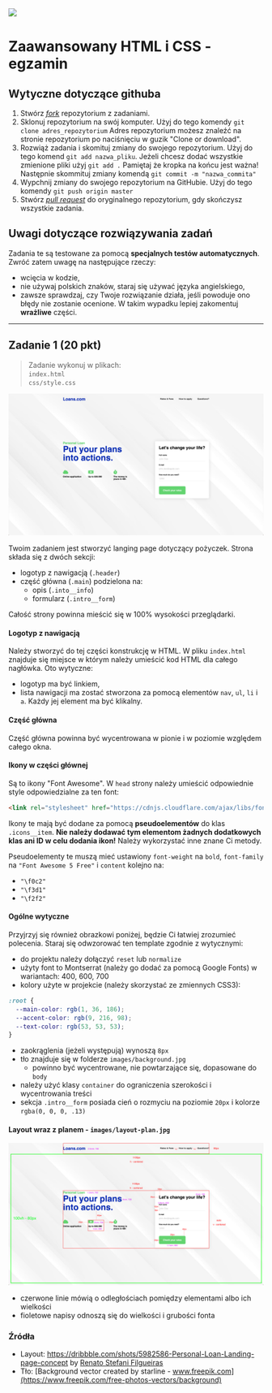 <img src="http://coderslab.pl/img/coderslab-logo.png" width="400"/>

# Zaawansowany HTML i CSS - egzamin

## Wytyczne dotyczące githuba

1. Stwórz [*fork*](https://guides.github.com/activities/forking/) repozytorium z zadaniami.
2. Sklonuj repozytorium na swój komputer. Użyj do tego komendy `git clone adres_repozytorium`
Adres repozytorium możesz znaleźć na stronie repozytorium po naciśnięciu w guzik "Clone or download".
3. Rozwiąż zadania i skomituj zmiany do swojego repozytorium. Użyj do tego komend `git add nazwa_pliku`.
Jeżeli chcesz dodać wszystkie zmienione pliki użyj `git add .` 
Pamiętaj że kropka na końcu jest ważna!
Następnie skommituj zmiany komendą `git commit -m "nazwa_commita"`
4. Wypchnij zmiany do swojego repozytorium na GitHubie.  Użyj do tego komendy `git push origin master`
5. Stwórz [*pull request*](https://help.github.com/articles/creating-a-pull-request) do oryginalnego repozytorium, gdy skończysz wszystkie zadania.

## Uwagi dotyczące rozwiązywania zadań

Zadania te są testowane za pomocą **specjalnych testów automatycznych**. Zwróć zatem uwagę na następujące rzeczy:
* wcięcia w kodzie,
* nie używaj polskich znaków, staraj się używać języka angielskiego,
* zawsze sprawdzaj, czy Twoje rozwiązanie działa, jeśli powoduje ono błędy nie zostanie ocenione. W takim wypadku lepiej zakomentuj **wrażliwe** części.

---
## Zadanie 1 **(20 pkt)**

> Zadanie wykonuj w plikach:  
> `index.html`  
> `css/style.css`

![](images/layout.png)

Twoim zadaniem jest stworzyć langing page dotyczący pożyczek. Strona składa się z dwóch sekcji:
- logotyp z nawigacją (`.header`)
- część główna (`.main`) podzielona na:
  - opis (`.into__info`)
  - formularz (`.intro__form`)
  
Całość strony powinna mieścić się w 100% wysokości przeglądarki.  
  
#### Logotyp z nawigacją
Należy stworzyć do tej części konstrukcję w HTML. W pliku `index.html` znajduje się miejsce w którym należy umieścić kod HTML dla całego nagłówka. Oto wytyczne:

- logotyp ma być linkiem,
- lista nawigacji ma zostać stworzona za pomocą elementów `nav`, `ul`, `li` i `a`. Każdy jej element ma być klikalny.  
  
#### Część główna
Część główna powinna być wycentrowana w pionie i w poziomie względem całego okna.  

#### Ikony w części głównej
Są to ikony "Font Awesome". W `head` strony należy umieścić odpowiednie style odpowiedzialne za ten font:
```html
<link rel="stylesheet" href="https://cdnjs.cloudflare.com/ajax/libs/font-awesome/5.9.0/css/all.min.css"/>
```
Ikony te mają być dodane za pomocą **pseudoelementów** do klas `.icons__item`. **Nie należy dodawać tym elementom żadnych dodatkowych klas ani ID w celu dodania ikon!** Należy wykorzystać inne znane Ci metody.

Pseudoelementy te muszą mieć ustawiony `font-weight` na `bold`, `font-family` na `"Font Awesome 5 Free"` i `content` kolejno na: 
- `"\f0c2"`
- `"\f3d1"`
- `"\f2f2"`

#### Ogólne wytyczne
Przyjrzyj się również obrazkowi poniżej, będzie Ci łatwiej zrozumieć polecenia. Staraj się odwzorować ten template zgodnie z wytycznymi:

* do projektu należy dołączyć `reset` lub `normalize`
* użyty font to Montserrat (należy go dodać za pomocą Google Fonts) w wariantach: 400, 600, 700
* kolory użyte w projekcie (należy skorzystać ze zmiennych CSS3): 
```css
:root {
  --main-color: rgb(1, 36, 186);
  --accent-color: rgb(9, 216, 98);
  --text-color: rgb(53, 53, 53);
}
``` 
* zaokrąglenia (jeżeli występują) wynoszą `8px`
* tło znajduje się w folderze `images/background.jpg`
  - powinno być wycentrowane, nie powtarzające się, dopasowane do `body`
* należy użyć klasy `container` do ograniczenia szerokości i wycentrowania treści 
* sekcja `.intro__form` posiada cień o rozmyciu na poziomie `20px` i kolorze `rgba(0, 0, 0, .13)`

#### Layout wraz z planem - `images/layout-plan.jpg`
![](images/layout-plan.jpg)
- czerwone linie mówią o odległościach pomiędzy elementami albo ich wielkości
- fioletowe napisy odnoszą się do wielkości i grubości fonta


### Źródła
- Layout: https://dribbble.com/shots/5982586-Personal-Loan-Landing-page-concept by [Renato Stefani Filgueiras](https://dribbble.com/renatosf)
- Tło: [Background vector created by starline - www.freepik.com](https://www.freepik.com/free-photos-vectors/background)